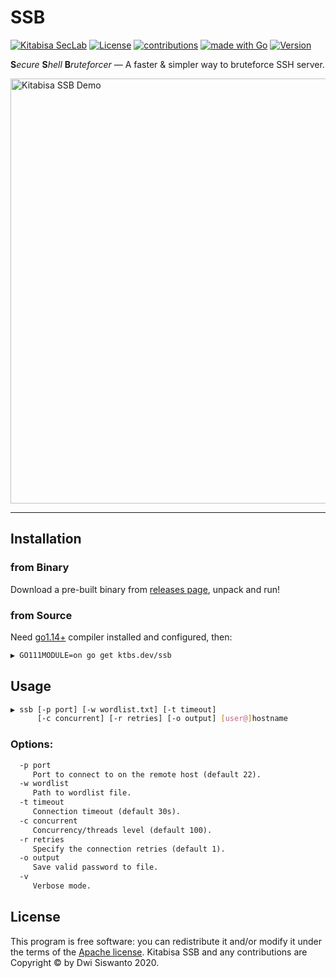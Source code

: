 # SSB

[![Kitabisa SecLab](https://img.shields.io/badge/kitabisa-security%20project-blue)](#)
[![License](https://img.shields.io/badge/License-Apache%202.0-yellowgreen)](https://github.com/kitabisa/ssb/blob/master/LICENSE)
[![contributions](https://img.shields.io/badge/contributions-welcome-magenta.svg?style=flat)](https://github.com/kitabisa/ssb/issues)
[![made with Go](https://img.shields.io/badge/made%20with-Go-brightgreen)](http://golang.org)
[![Version](https://img.shields.io/badge/version-0.1.0-blueviolet)](https://github.com/kitabisa/ssb/releases)

**S**_ecure_ **S**_hell_ **B**_ruteforcer_ — A faster & simpler way to bruteforce SSH server.

<img src="https://user-images.githubusercontent.com/25837540/102938182-61d96e00-44de-11eb-81c9-2e37cdcfba8d.png" width="680px;" alt="Kitabisa SSB Demo"/>

---

## Installation

### from Binary

Download a pre-built binary from [releases page](https://github.com/kitabisa/ssb/releases), unpack and run!

### from Source

Need [go1.14+](https://golang.org/doc/install#download) compiler installed and configured, then:

```bash
▶ GO111MODULE=on go get ktbs.dev/ssb
```

## Usage

```bash
▶ ssb [-p port] [-w wordlist.txt] [-t timeout]
      [-c concurrent] [-r retries] [-o output] [user@]hostname
```

### Options:

```txt
  -p port
     Port to connect to on the remote host (default 22).
  -w wordlist
     Path to wordlist file.
  -t timeout
     Connection timeout (default 30s).
  -c concurrent
     Concurrency/threads level (default 100).
  -r retries
     Specify the connection retries (default 1).
  -o output
     Save valid password to file.
  -v
     Verbose mode.
```

## License

This program is free software: you can redistribute it and/or modify it under the terms of the [Apache license](https://github.com/kitabisa/ssb/blob/master/LICENSE). Kitabisa SSB and any contributions are Copyright © by Dwi Siswanto 2020.